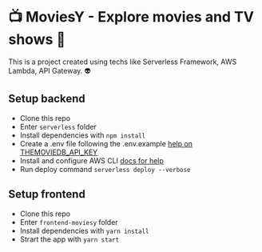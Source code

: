 # :tv: MoviesY - Explore movies and TV shows :movie_camera:

This is a project created using techs like Serverless Framework, AWS Lambda, API Gateway. :alien:

## Setup backend

- Clone this repo
- Enter `serverless` folder
- Install dependencies with `npm install`
- Create a .env file following the .env.example [help on THEMOVIEDB_API_KEY](https://developers.themoviedb.org/3/getting-started/introduction)
- Install and configure AWS CLI [docs for help](https://docs.aws.amazon.com/serverless-application-model/latest/developerguide/serverless-sam-cli-install.html)
- Run deploy command `serverless deploy --verbose`

## Setup frontend

- Clone this repo
- Enter `frontend-moviesy` folder
- Install dependencies with `yarn install`
- Strart the app with `yarn start`
